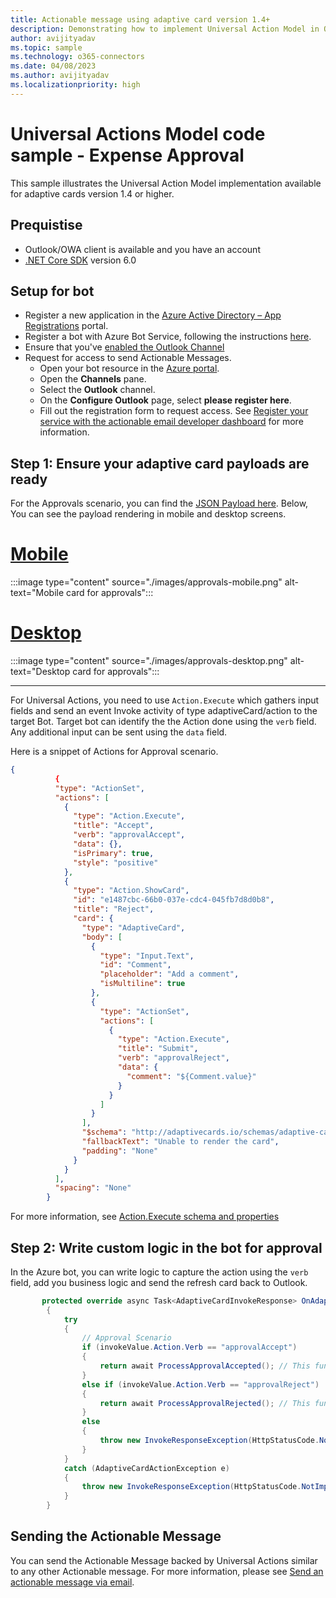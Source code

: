 ```yaml
---
title: Actionable message using adaptive card version 1.4+
description: Demonstrating how to implement Universal Action Model in Outlook
author: avijityadav
ms.topic: sample
ms.technology: o365-connectors
ms.date: 04/08/2023
ms.author: avijityadav
ms.localizationpriority: high
---
```


# Universal Actions Model code sample - Expense Approval

This sample illustrates the Universal Action Model implementation available for adaptive cards version 1.4 or higher.

## Prequistise
* Outlook/OWA client is available and you have an account
* [.NET Core SDK](https://dotnet.microsoft.com/en-us/download) version 6.0

## Setup for bot
* Register a new application in the [Azure Active Directory – App Registrations](https://go.microsoft.com/fwlink/?linkid=2083908) portal.
* Register a bot with Azure Bot Service, following the instructions [here](https://docs.microsoft.com/azure/bot-service/bot-service-quickstart-registration?view=azure-bot-service-3.0).
* Ensure that you've [enabled the Outlook Channel](https://learn.microsoft.com/en-us/azure/bot-service/bot-service-channel-connect-actionable-email?view=azure-bot-service-4.0)
* Request for access to send Actionable Messages.
    - Open your bot resource in the [Azure portal](https://ms.portal.azure.com/).
    - Open the **Channels** pane.
    - Select the **Outlook** channel.
    - On the **Configure Outlook** page, select **please register here**.
    - Fill out the registration form to request access. See [Register your service with the actionable email developer dashboard](./email-dev-dashboard.md) for more information.

## Step 1: Ensure your adaptive card payloads are ready

For the Approvals scenario, you can find the [JSON Payload here](./Approval.json). Below, You can see the payload rendering in mobile and desktop screens. 

# [Mobile](#tab/mobile)

:::image type="content" source="./images/approvals-mobile.png" alt-text="Mobile card for approvals":::

# [Desktop](#tab/desktop)

:::image type="content" source="./images/approvals-desktop.png" alt-text="Desktop card for approvals":::

* * *

For Universal Actions, you need to use `Action.Execute` which gathers input fields and send an event Invoke activity of type adaptiveCard/action to the target Bot. Target bot can identify the the Action done using the `verb` field. Any additional input can be sent using the `data` field.

Here is a snippet of Actions for Approval scenario.

```JSON
{
          {
          "type": "ActionSet",
          "actions": [
            {
              "type": "Action.Execute",
              "title": "Accept",
              "verb": "approvalAccept",
              "data": {},
              "isPrimary": true,
              "style": "positive"
            },
            {
              "type": "Action.ShowCard",
              "id": "e1487cbc-66b0-037e-cdc4-045fb7d8d0b8",
              "title": "Reject",
              "card": {
                "type": "AdaptiveCard",
                "body": [
                  {
                    "type": "Input.Text",
                    "id": "Comment",
                    "placeholder": "Add a comment",
                    "isMultiline": true
                  },
                  {
                    "type": "ActionSet",
                    "actions": [
                      {
                        "type": "Action.Execute",
                        "title": "Submit",
                        "verb": "approvalReject",
                        "data": {
                          "comment": "${Comment.value}"
                        }
                      }
                    ]
                  }
                ],
                "$schema": "http://adaptivecards.io/schemas/adaptive-card.json",
                "fallbackText": "Unable to render the card",
                "padding": "None"
              }
            }
          ],
          "spacing": "None"
        }
```

For more information, see [Action.Execute schema and properties](https://learn.microsoft.com/en-us/adaptive-cards/authoring-cards/universal-action-model#actionexecute)

## Step 2: Write custom logic in the bot for approval

In the Azure bot, you can write logic to capture the action using the `verb` field, add you business logic and send the refresh card back to Outlook.

```C#
       protected override async Task<AdaptiveCardInvokeResponse> OnAdaptiveCardInvokeAsync(ITurnContext<IInvokeActivity> turnContext, AdaptiveCardInvokeValue invokeValue, CancellationToken cancellationToken)
        {
            try
            {
                // Approval Scenario
                if (invokeValue.Action.Verb == "approvalAccept")
                {
                    return await ProcessApprovalAccepted(); // This function can contain your business logic to capture the approval and show the refresh card
                }
                else if (invokeValue.Action.Verb == "approvalReject")
                {
                    return await ProcessApprovalRejected(); // This function can contain you business logic to capture the rejection and show the refresh card
                }
                else
                {
                    throw new InvokeResponseException(HttpStatusCode.NotImplemented);
                }
            }
            catch (AdaptiveCardActionException e)
            {
                throw new InvokeResponseException(HttpStatusCode.NotImplemented, e.Response);
            }
        }
```

## Sending the Actionable Message

You can send the Actionable Message backed by Universal Actions similar to any other Actionable message. For more information, please see [Send an actionable message via email](./send-via-email.md).


